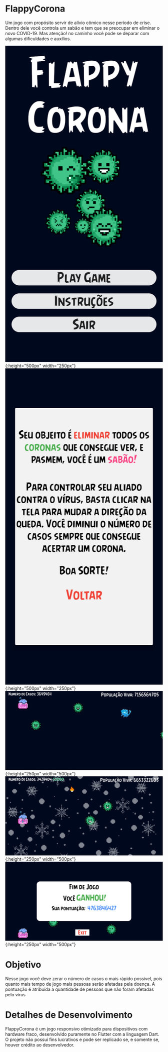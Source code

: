 # FlappyCorona
Um jogo com propósito servir de alívio cômico nesse período de crise. Dentro dele 
você controla um sabão e tem que se preocupar em eliminar o novo COVID-19.
Mas atenção! no caminho você pode se deparar com algumas dificuldades e auxílios. 

![Screenshot](/screenshots/1.jpg){:height="500px" width="250px"}
![Screenshot](/screenshots/2.jpg){:height="500px" width="250px"}
![Screenshot](/screenshots/3.jpg){:height="250px" width="500px"}
![Screenshot](/screenshots/4.jpg){:height="250px" width="500px"}
![Screenshot](/screenshots/5.jpg){:height="250px" width="500px"}


# Objetivo
Nesse jogo você deve zerar o número de casos o mais rápido possível, pois quanto mais tempo de jogo mais pessoas serão afetadas pela doença. A pontuação é atribuída a quantidade de pessoas que não foram afetadas pelo vírus

# Detalhes de Desenvolvimento
FlappyCorona é um  jogo responsivo otimizado para dispositivos com hardware fraco, desenvolvido puramente no Flutter com a linguagem Dart.
O projeto não possui fins lucrativos e pode ser replicado se, e somente se, houver crédito  ao desenvolvedor.  
 
